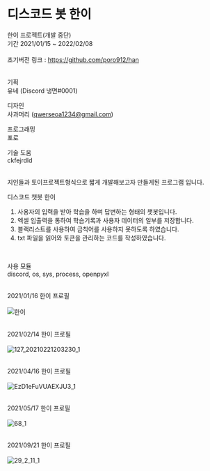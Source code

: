 # 디스코드 봇 한이

한이 프로젝트(개발 중단)<br/>
기간 2021/01/15 ~ 2022/02/08<br/>
<br/>
초기버전 링크 : https://github.com/poro912/han<br/>
<br/>

기획<br/>
유네 (Discord  냉면#0001)<br/>

디자인<br/>
사과머리 (qwerseoa1234@gmail.com)<br/>

프로그래밍<br/>
포로<br/>

기술 도움<br/>
ckfejrdld <br/>
<br/>

지인들과 토이프로젝트형식으로 짧게 개발해보고자 만들게된 프로그램 입니다.<br>

디스코드 챗봇 한이<br/>
1. 사용자의 입력을 받아 학습을 하며 답변하는 형태의 챗봇입니다.<br/>
2. 엑셀 입출력을 통하여 학습기록과 사용자 데이터의 일부를 저장합니다.<br/>
3. 블랙리스트를 사용하여 금칙어를 사용하지 못하도록 하였습니다.<br/>
4. txt 파일을 읽어와 토큰을 관리하는 코드를 작성하였습니다.<br/>
<br/>

사용 모듈<br>
discord, os, sys, process, openpyxl<br><br>

2021/01/16 한이 프로필<br><br>
![한이](https://user-images.githubusercontent.com/40479447/153008515-5eaaa9a9-54e7-4513-8ef5-91b302c038d0.png)
<br><br>

2021/02/14 한이 프로필<br><br>
![127_20210221203230_1](https://user-images.githubusercontent.com/40479447/153008800-c345f1fd-dba5-412a-b23b-2a8970f3bb2e.png)
<br><br>

2021/04/16 한이 프로필<br><br>
![EzD1eFuVUAEXJU3_1](https://user-images.githubusercontent.com/40479447/153010943-431f8703-f18f-4097-9c63-b468f009951f.png)
<br><br>

2021/05/17 한이 프로필<br><br>
![68_1](https://user-images.githubusercontent.com/40479447/153008580-a9e170ce-8b18-460d-bd00-f54ecc12427a.png)
<br><br>

2021/09/21 한이 프로필<br><br>
![29_2_11_1](https://user-images.githubusercontent.com/40479447/153009046-d2302714-d9a2-483d-8b3d-487b30ee0716.png)
<br><br>
